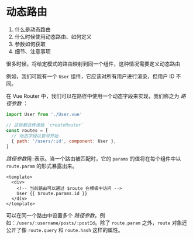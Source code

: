 # 动态路由

1. 什么是动态路由
2. 什么时候使用动态路由、如何定义
3. 参数如何获取
4. 细节、注意事项

很多时候，将给定模式的路由映射到同一个组件，这种情况需要定义动态路由

例如，我们可能有一个 `User` 组件，它应该对所有用户进行渲染，但用户 ID 不同。

在 Vue Router 中，我们可以在路径中使用一个动态字段来实现，我们称之为 *路径参数* ：

```js
import User from './User.vue'

// 这些都会传递给 `createRouter`
const routes = [
  // 动态字段以冒号开始
  { path: '/users/:id', component: User },
]

```

*路径参数*用`:`表示。当一个路由被匹配时，它的 `params` 的值将在每个组件中以 `route.param` 的形式暴露出来。

```vue
<template>
  <div>
    <!-- 当前路由可以通过 $route 在模板中访问 -->
    User {{ $route.params.id }}
  </div>
</template>
```

可以在同一个路由中设置多个 *路径参数*，例如：`/users/:username/posts/:postId`。除了 `route.param` 之外，`route` 对象还公开了像 `route.query` 和 `route.hash` 这样的属性。
